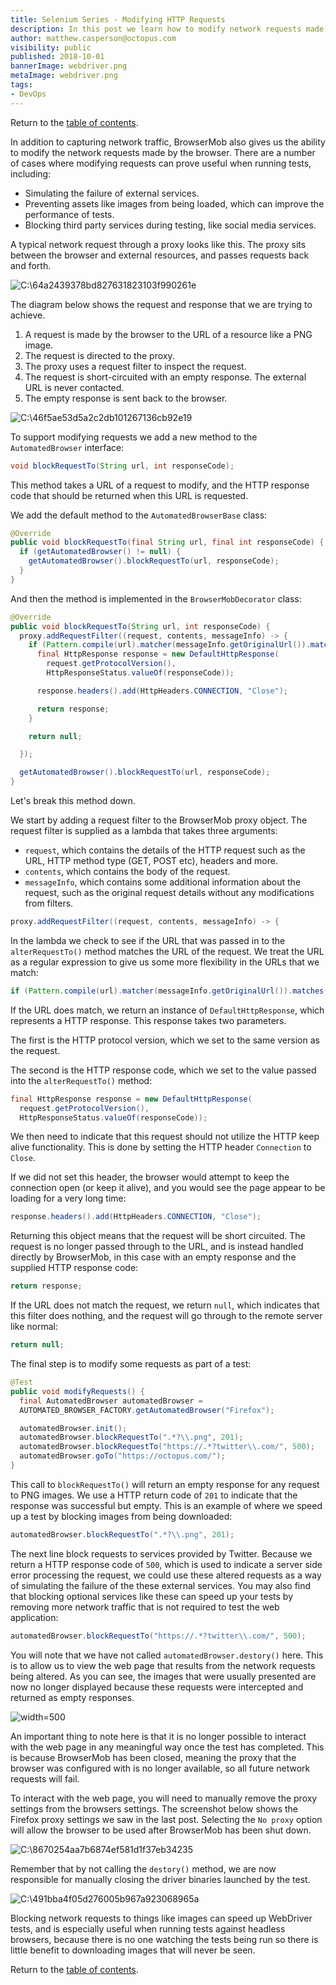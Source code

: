 ```yaml
---
title: Selenium Series - Modifying HTTP Requests
description: In this post we learn how to modify network requests made through BrowserStack.
author: matthew.casperson@octopus.com
visibility: public
published: 2018-10-01
bannerImage: webdriver.png
metaImage: webdriver.png
tags:
- DevOps
---
```


Return to the [table of contents](../0-toc/webdriver-toc.md).

In addition to capturing network traffic, BrowserMob also gives us the ability to modify the network requests made by the browser. There are a number of cases where modifying requests can prove useful when running tests, including: 

- Simulating the failure of external services.
- Preventing assets like images from being loaded, which can improve the performance of tests.
- Blocking third party services during testing, like social media services.

A typical network request through a proxy looks like this. The proxy sits between the browser and external resources, and passes requests back and forth.

![C:\\64a2439378bd827631823103f990261e](image1.png "width=500")

The diagram below shows the request and response that we are trying to achieve.

1.  A request is made by the browser to the URL of a resource like a PNG image.
2.  The request is directed to the proxy.
3.  The proxy uses a request filter to inspect the request.
4.  The request is short-circuited with an empty response. The external URL is never contacted.
5.  The empty response is sent back to the browser.

![C:\\46f5ae53d5a2c2db101267136cb92e19](image2.png "width=500")

To support modifying requests we add a new method to the `AutomatedBrowser` interface:

```java
void blockRequestTo(String url, int responseCode);
```

This method takes a URL of a request to modify,  and the HTTP response code that should be returned when this URL is requested.

We add the default method to the `AutomatedBrowserBase` class:

```java
@Override
public void blockRequestTo(final String url, final int responseCode) {
  if (getAutomatedBrowser() != null) {
    getAutomatedBrowser().blockRequestTo(url, responseCode);
  }
}
```

And then the method is implemented in the `BrowserMobDecorator` class:

```java
@Override
public void blockRequestTo(String url, int responseCode) {
  proxy.addRequestFilter((request, contents, messageInfo) -> {
    if (Pattern.compile(url).matcher(messageInfo.getOriginalUrl()).matches()) {
      final HttpResponse response = new DefaultHttpResponse(
        request.getProtocolVersion(),
        HttpResponseStatus.valueOf(responseCode));

      response.headers().add(HttpHeaders.CONNECTION, "Close");

      return response;
    }

    return null;

  });

  getAutomatedBrowser().blockRequestTo(url, responseCode);
}
```

Let's break this method down.

We start by adding a request filter to the BrowserMob proxy object. The request filter is supplied as a lambda that takes three arguments:

- `request`, which contains the details of the HTTP request such as the URL, HTTP method type (GET, POST etc), headers and more.
- `contents`, which contains the body of the request.
- `messageInfo`, which contains some additional information about the request, such as the original request details without any modifications from filters.

```java
proxy.addRequestFilter((request, contents, messageInfo) -> {
```

In the lambda we check to see if the URL that was passed in to the `alterRequestTo()` method matches the URL of the request. We treat the URL as a regular expression to give us some more flexibility in the URLs that we match:

```java
if (Pattern.compile(url).matcher(messageInfo.getOriginalUrl()).matches()) {
```

If the URL does match, we return an instance of `DefaultHttpResponse`, which represents a HTTP response. This response takes two parameters.

The first is the HTTP protocol version, which we set to the same version as the request.

The second is the HTTP response code, which we set to the value passed into the `alterRequestTo()` method:

```java
final HttpResponse response = new DefaultHttpResponse(
  request.getProtocolVersion(),
  HttpResponseStatus.valueOf(responseCode));
```

We then need to indicate that this request should not utilize the HTTP keep alive functionality. This is done by setting the HTTP header `Connection` to `Close`.

If we did not set this header, the browser would attempt to keep the connection open (or keep it alive), and you would see the page appear to be loading for a very long time:

```java
response.headers().add(HttpHeaders.CONNECTION, "Close");
```

Returning this object means that the request will be short circuited. The request is no longer passed through to the URL, and is instead handled directly by BrowserMob, in this case with an empty response and the supplied HTTP response code:

```java
return response;
```

If the URL does not match the request, we return `null`, which indicates that this filter does nothing, and the request will go through to the remote server like normal:

```java
return null;
```

The final step is to modify some requests as part of a test:

```java
@Test
public void modifyRequests() {
  final AutomatedBrowser automatedBrowser =
  AUTOMATED_BROWSER_FACTORY.getAutomatedBrowser("Firefox");

  automatedBrowser.init();
  automatedBrowser.blockRequestTo(".*?\\.png", 201);
  automatedBrowser.blockRequestTo("https://.*?twitter\\.com/", 500);
  automatedBrowser.goTo("https://octopus.com/");
}
```

This call to `blockRequestTo()` will return an empty response for any request to PNG images. We use a HTTP return code of `201` to indicate that the response was successful but empty. This is an example of where we speed up a test by blocking images from being downloaded:

```java
automatedBrowser.blockRequestTo(".*?\\.png", 201);
```

The next line block requests to services provided by Twitter. Because we return a HTTP response code of `500`, which is used to indicate a server side error processing the request, we could use these altered requests as a way of simulating the failure of the these external services. You may also find that blocking optional services like these can speed up your tests by removing more network traffic that is not required to test the web application:

```java
automatedBrowser.blockRequestTo("https://.*?twitter\\.com/", 500);
```

You will note that we have not called `automatedBrowser.destory()` here. This is to allow us to view the web page that results from the network requests being altered. As you can see, the images that were usually presented are now no longer displayed because these requests were intercepted and returned as empty responses.

![](image3.png "width=500")

An important thing to note here is that it is no longer possible to interact with the web page in any meaningful way once the test has completed. This is because BrowserMob has been closed, meaning the proxy that the browser was configured with is no longer available, so all future network requests will fail.

To interact with the web page, you will need to manually remove the proxy settings from the browsers settings. The screenshot below shows the Firefox proxy settings we saw in the last post. Selecting the `No proxy` option will allow the browser to be used after BrowserMob has been shut down.

![C:\\8670254aa7b6874ef581d1f37eb34235](image4.png "width=500")

Remember that by not calling the `destory()` method, we are now responsible for manually closing the driver binaries launched by the test.

![C:\\491bba4f05d276005b967a923068965a](image5.png "width=500")

Blocking network requests to things like images can speed up WebDriver tests, and is especially useful when running tests against headless browsers, because there is no one watching the tests being run so there is little benefit to downloading images that will never be seen.

Return to the [table of contents](../0-toc/webdriver-toc.md).
